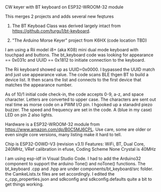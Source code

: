 CW keyer with BT keyboard on ESP32-WROOM-32 module

This merges 2 projects and adds several new feqtures

1. The BT Keyboad Class was derived largely intact from https://github.com/turgu1/bt-keyboard.   

2. "The Arduino Morse Keyer" project from K6HX (code location TBD) 

I am using a Rii model i8+ (aka K08) mini dual mode keyboard with touchpad and buttons.  The bt_keyboard code was looking for appearance == 0x031c and UUID == 0x1812 to initiate connection to the keyboard.  

The Rii keyboard showed up as UUID=0x0000.  I bypassed the UUID match and just use appearance value. The code scans BLE thgen BT to build a device list.  It then scans the list and connects to the first device that matches the appearance number.

As of 10/1 initial code check-in, the code accepts 0-9, a-z, and space character.  Letters are converted to upper case.  The characters are sent out real time as morse code on a PWM I/O pin.  I hgooked up a stanadrd piezo buzzer.  The speed and frequency are set in the code.  A (blue in my case) LED on pin 2 also lights.

Hardware is a ESP32-WROOM-32 module from https://www.amazon.com/dp/B0C5MJ6CPL.   Use care, some are older or even single core versions, many listing make it hard to tell.

Chip is ESP32-D0WD-V3 (revision v3.1)
Features: WiFi, BT, Dual Core, 240MHz, VRef calibration in efuse, Coding Scheme None
Crystal is 40MHz

I am using esp-idf in Visual Studio Code.  I had to add  the Arduino32 component to support the arduino Tone() and noTone() functions.  The bt_keyboard .cpp and .hpp are under components/bt_keyboard/src folder.  the CamkeLists.tx files are set accordingly.  I edited the c_cpp_properties.json and sdkconfig and sdkconfig.defaults quite a bit to get things working.

